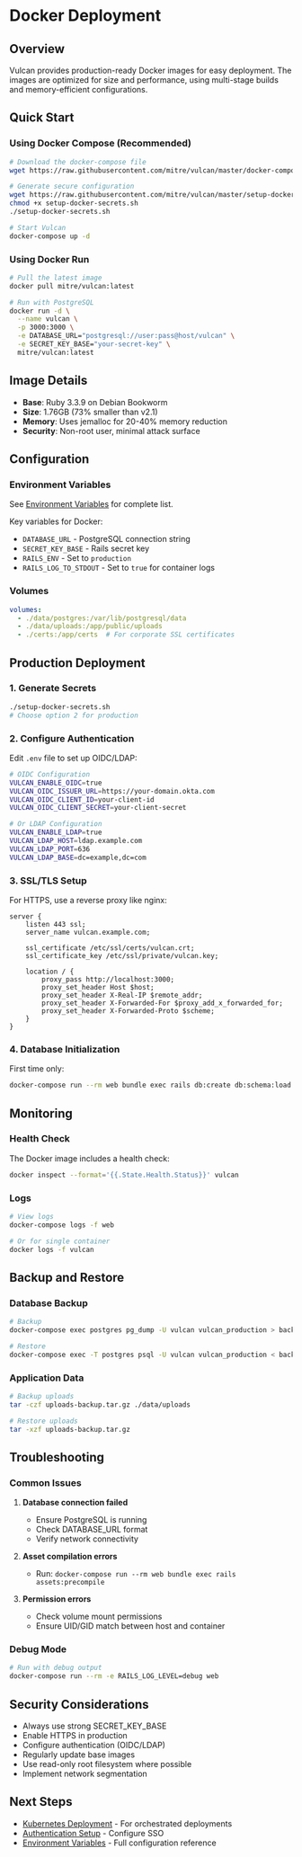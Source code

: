 # Docker Deployment

## Overview

Vulcan provides production-ready Docker images for easy deployment. The images are optimized for size and performance, using multi-stage builds and memory-efficient configurations.

## Quick Start

### Using Docker Compose (Recommended)

```bash
# Download the docker-compose file
wget https://raw.githubusercontent.com/mitre/vulcan/master/docker-compose.yml

# Generate secure configuration
wget https://raw.githubusercontent.com/mitre/vulcan/master/setup-docker-secrets.sh
chmod +x setup-docker-secrets.sh
./setup-docker-secrets.sh

# Start Vulcan
docker-compose up -d
```

### Using Docker Run

```bash
# Pull the latest image
docker pull mitre/vulcan:latest

# Run with PostgreSQL
docker run -d \
  --name vulcan \
  -p 3000:3000 \
  -e DATABASE_URL="postgresql://user:pass@host/vulcan" \
  -e SECRET_KEY_BASE="your-secret-key" \
  mitre/vulcan:latest
```

## Image Details

- **Base**: Ruby 3.3.9 on Debian Bookworm
- **Size**: 1.76GB (73% smaller than v2.1)
- **Memory**: Uses jemalloc for 20-40% memory reduction
- **Security**: Non-root user, minimal attack surface

## Configuration

### Environment Variables

See [Environment Variables](../getting-started/environment-variables.md) for complete list.

Key variables for Docker:
- `DATABASE_URL` - PostgreSQL connection string
- `SECRET_KEY_BASE` - Rails secret key
- `RAILS_ENV` - Set to `production`
- `RAILS_LOG_TO_STDOUT` - Set to `true` for container logs

### Volumes

```yaml
volumes:
  - ./data/postgres:/var/lib/postgresql/data
  - ./data/uploads:/app/public/uploads
  - ./certs:/app/certs  # For corporate SSL certificates
```

## Production Deployment

### 1. Generate Secrets

```bash
./setup-docker-secrets.sh
# Choose option 2 for production
```

### 2. Configure Authentication

Edit `.env` file to set up OIDC/LDAP:

```bash
# OIDC Configuration
VULCAN_ENABLE_OIDC=true
VULCAN_OIDC_ISSUER_URL=https://your-domain.okta.com
VULCAN_OIDC_CLIENT_ID=your-client-id
VULCAN_OIDC_CLIENT_SECRET=your-client-secret

# Or LDAP Configuration
VULCAN_ENABLE_LDAP=true
VULCAN_LDAP_HOST=ldap.example.com
VULCAN_LDAP_PORT=636
VULCAN_LDAP_BASE=dc=example,dc=com
```

### 3. SSL/TLS Setup

For HTTPS, use a reverse proxy like nginx:

```nginx
server {
    listen 443 ssl;
    server_name vulcan.example.com;

    ssl_certificate /etc/ssl/certs/vulcan.crt;
    ssl_certificate_key /etc/ssl/private/vulcan.key;

    location / {
        proxy_pass http://localhost:3000;
        proxy_set_header Host $host;
        proxy_set_header X-Real-IP $remote_addr;
        proxy_set_header X-Forwarded-For $proxy_add_x_forwarded_for;
        proxy_set_header X-Forwarded-Proto $scheme;
    }
}
```

### 4. Database Initialization

First time only:
```bash
docker-compose run --rm web bundle exec rails db:create db:schema:load db:migrate
```

## Monitoring

### Health Check

The Docker image includes a health check:
```bash
docker inspect --format='{{.State.Health.Status}}' vulcan
```

### Logs

```bash
# View logs
docker-compose logs -f web

# Or for single container
docker logs -f vulcan
```

## Backup and Restore

### Database Backup

```bash
# Backup
docker-compose exec postgres pg_dump -U vulcan vulcan_production > backup.sql

# Restore
docker-compose exec -T postgres psql -U vulcan vulcan_production < backup.sql
```

### Application Data

```bash
# Backup uploads
tar -czf uploads-backup.tar.gz ./data/uploads

# Restore uploads
tar -xzf uploads-backup.tar.gz
```

## Troubleshooting

### Common Issues

1. **Database connection failed**
   - Ensure PostgreSQL is running
   - Check DATABASE_URL format
   - Verify network connectivity

2. **Asset compilation errors**
   - Run: `docker-compose run --rm web bundle exec rails assets:precompile`

3. **Permission errors**
   - Check volume mount permissions
   - Ensure UID/GID match between host and container

### Debug Mode

```bash
# Run with debug output
docker-compose run --rm -e RAILS_LOG_LEVEL=debug web
```

## Security Considerations

- Always use strong SECRET_KEY_BASE
- Enable HTTPS in production
- Configure authentication (OIDC/LDAP)
- Regularly update base images
- Use read-only root filesystem where possible
- Implement network segmentation

## Next Steps

- [Kubernetes Deployment](kubernetes.md) - For orchestrated deployments
- [Authentication Setup](auth/oidc-okta.md) - Configure SSO
- [Environment Variables](../getting-started/environment-variables.md) - Full configuration reference